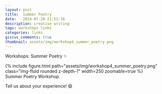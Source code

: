 ```yaml
---
layout: post
title:  Summer Poetry
date:   2024-07-28 21:51:16
description: creative writing
tags: workshops links
categories: links
giscus_comments: true
thumbnail: assets/img/workshop4_summer_poetry.png
---
```

Workshops: Summer Poetry :sparkles:

<div class="row mt-3">
    <div class="col-sm mt-3 mt-md-0">
        {% include figure.html path="assets/img/workshop4_summer_poetry.png" class="img-fluid rounded z-depth-1" width=250 zoomable=true %}
    </div>
</div>

<div class="caption">
    Summer Poetry Workshop.
</div>

Tell us about your experience! :smile: